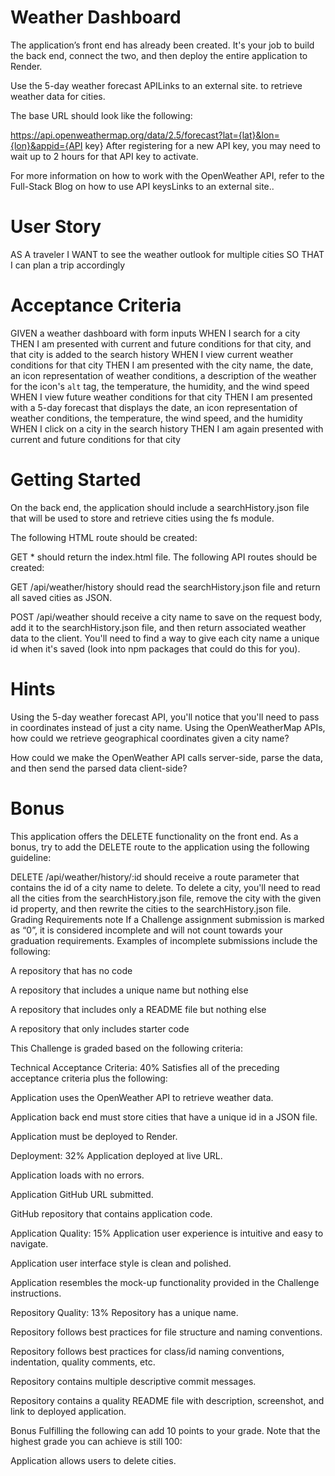 # Weather Dashboard
The application’s front end has already been created. It's your job to build the back end, connect the two, and then deploy the entire application to Render.

Use the 5-day weather forecast APILinks to an external site. to retrieve weather data for cities.

The base URL should look like the following:

https://api.openweathermap.org/data/2.5/forecast?lat={lat}&lon={lon}&appid={API key}
After registering for a new API key, you may need to wait up to 2 hours for that API key to activate.

For more information on how to work with the OpenWeather API, refer to the Full-Stack Blog on how to use API keysLinks to an external site..

# User Story
AS A traveler
I WANT to see the weather outlook for multiple cities
SO THAT I can plan a trip accordingly
# Acceptance Criteria
GIVEN a weather dashboard with form inputs
WHEN I search for a city
THEN I am presented with current and future conditions for that city, and that city is added to the search history
WHEN I view current weather conditions for that city
THEN I am presented with the city name, the date, an icon representation of weather conditions, a description of the weather for the icon's `alt` tag, the temperature, the humidity, and the wind speed
WHEN I view future weather conditions for that city
THEN I am presented with a 5-day forecast that displays the date, an icon representation of weather conditions, the temperature, the wind speed, and the humidity
WHEN I click on a city in the search history
THEN I am again presented with current and future conditions for that city
# Getting Started
On the back end, the application should include a searchHistory.json file that will be used to store and retrieve cities using the fs module.

The following HTML route should be created:

GET * should return the index.html file.
The following API routes should be created:

GET /api/weather/history should read the searchHistory.json file and return all saved cities as JSON.

POST /api/weather should receive a city name to save on the request body, add it to the searchHistory.json file, and then return associated weather data to the client. You'll need to find a way to give each city name a unique id when it's saved (look into npm packages that could do this for you).
# Hints
Using the 5-day weather forecast API, you'll notice that you'll need to pass in coordinates instead of just a city name. Using the OpenWeatherMap APIs, how could we retrieve geographical coordinates given a city name?

How could we make the OpenWeather API calls server-side, parse the data, and then send the parsed data client-side?

# Bonus
This application offers the DELETE functionality on the front end. As a bonus, try to add the DELETE route to the application using the following guideline:

DELETE /api/weather/history/:id should receive a route parameter that contains the id of a city name to delete. To delete a city, you'll need to read all the cities from the searchHistory.json file, remove the city with the given id property, and then rewrite the cities to the searchHistory.json file.
Grading Requirements
note
If a Challenge assignment submission is marked as “0”, it is considered incomplete and will not count towards your graduation requirements. Examples of incomplete submissions include the following:

A repository that has no code

A repository that includes a unique name but nothing else

A repository that includes only a README file but nothing else

A repository that only includes starter code

This Challenge is graded based on the following criteria:

Technical Acceptance Criteria: 40%
Satisfies all of the preceding acceptance criteria plus the following:

Application uses the OpenWeather API to retrieve weather data.

Application back end must store cities that have a unique id in a JSON file.

Application must be deployed to Render.

Deployment: 32%
Application deployed at live URL.

Application loads with no errors.

Application GitHub URL submitted.

GitHub repository that contains application code.

Application Quality: 15%
Application user experience is intuitive and easy to navigate.

Application user interface style is clean and polished.

Application resembles the mock-up functionality provided in the Challenge instructions.

Repository Quality: 13%
Repository has a unique name.

Repository follows best practices for file structure and naming conventions.

Repository follows best practices for class/id naming conventions, indentation, quality comments, etc.

Repository contains multiple descriptive commit messages.

Repository contains a quality README file with description, screenshot, and link to deployed application.

Bonus
Fulfilling the following can add 10 points to your grade. Note that the highest grade you can achieve is still 100:

Application allows users to delete cities.